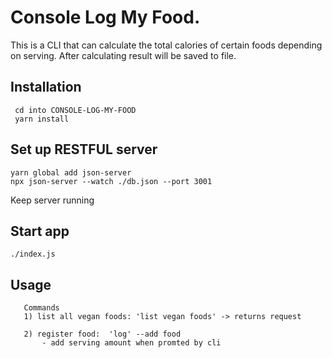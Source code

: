 # Console Log My Food.

This is a CLI that can calculate the total calories of certain foods depending on serving. After calculating result will be saved to file.

## Installation

```
 cd into CONSOLE-LOG-MY-FOOD
 yarn install

 ```

 ## Set up RESTFUL server

 ```
 yarn global add json-server 
 npx json-server --watch ./db.json --port 3001
 ```

 Keep server running 

 ## Start app

 ```
./index.js
 ```

 ## Usage 

 ```
    Commands
    1) list all vegan foods: 'list vegan foods' -> returns request
    
    2) register food:  'log' --add food
        - add serving amount when promted by cli

 ```

